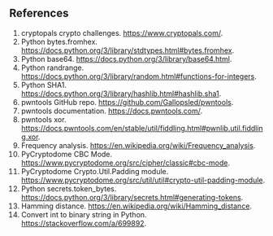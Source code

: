 ## References
1. cryptopals crypto challenges. https://www.cryptopals.com/.
2. Python bytes.fromhex. https://docs.python.org/3/library/stdtypes.html#bytes.fromhex.
2. Python base64. https://docs.python.org/3/library/base64.html.
2. Python randrange. https://docs.python.org/3/library/random.html#functions-for-integers.
2. Python SHA1. https://docs.python.org/3/library/hashlib.html#hashlib.sha1.
2. pwntools GitHub repo. https://github.com/Gallopsled/pwntools.
2. pwntools documentation. https://docs.pwntools.com/.
2. pwntools xor. https://docs.pwntools.com/en/stable/util/fiddling.html#pwnlib.util.fiddling.xor.
2. Frequency analysis. https://en.wikipedia.org/wiki/Frequency_analysis.
2. PyCryptodome CBC Mode. https://www.pycryptodome.org/src/cipher/classic#cbc-mode.
2. PyCryptodome Crypto.Util.Padding module. https://www.pycryptodome.org/src/util/util#crypto-util-padding-module.
2. Python secrets.token_bytes. https://docs.python.org/3/library/secrets.html#generating-tokens.
2. Hamming distance. https://en.wikipedia.org/wiki/Hamming_distance.
2. Convert int to binary string in Python. https://stackoverflow.com/a/699892.
